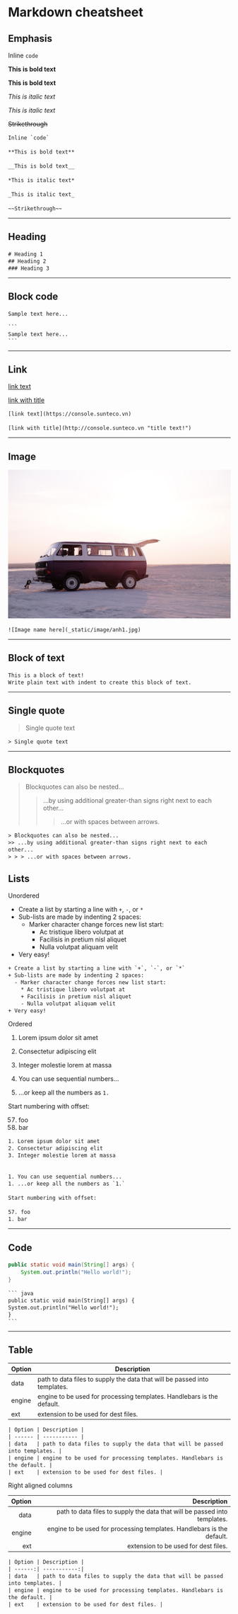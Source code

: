 # Markdown cheatsheet

## Emphasis
Inline `code`

**This is bold text**

__This is bold text__

*This is italic text*

_This is italic text_

~~Strikethrough~~

```
Inline `code`

**This is bold text**

__This is bold text__

*This is italic text*

_This is italic text_

~~Strikethrough~~
```

---

## Heading

```
# Heading 1
## Heading 2
### Heading 3
```

---

## Block code
```
Sample text here...
```

    ```
    Sample text here...
    ```

---

## Link

[link text](https://console.sunteco.vn)

[link with title](http://console.sunteco.vn "title text!")

```
[link text](https://console.sunteco.vn)

[link with title](http://console.sunteco.vn "title text!")
```

---

## Image
![Image name here](_static/image/anh1.jpg)

```
![Image name here](_static/image/anh1.jpg)
```

---

## Block of text
    This is a block of text!
    Write plain text with indent to create this block of text.

---

## Single quote
> Single quote text

```
> Single quote text
```

---

## Blockquotes
> Blockquotes can also be nested...
>> ...by using additional greater-than signs right next to each other...
> > > ...or with spaces between arrows.

```
> Blockquotes can also be nested...
>> ...by using additional greater-than signs right next to each other...
> > > ...or with spaces between arrows.
```

## Lists

Unordered

+ Create a list by starting a line with `+`, `-`, or `*`
+ Sub-lists are made by indenting 2 spaces:
  - Marker character change forces new list start:
    * Ac tristique libero volutpat at
    + Facilisis in pretium nisl aliquet
    - Nulla volutpat aliquam velit
+ Very easy!

```
+ Create a list by starting a line with `+`, `-`, or `*`
+ Sub-lists are made by indenting 2 spaces:
  - Marker character change forces new list start:
    * Ac tristique libero volutpat at
    + Facilisis in pretium nisl aliquet
    - Nulla volutpat aliquam velit
+ Very easy!
```

Ordered

1. Lorem ipsum dolor sit amet
2. Consectetur adipiscing elit
3. Integer molestie lorem at massa


1. You can use sequential numbers...
1. ...or keep all the numbers as `1.`

Start numbering with offset:

57. foo
1. bar

```
1. Lorem ipsum dolor sit amet
2. Consectetur adipiscing elit
3. Integer molestie lorem at massa


1. You can use sequential numbers...
1. ...or keep all the numbers as `1.`

Start numbering with offset:

57. foo
1. bar
```

---

## Code
``` java
public static void main(String[] args) {
    System.out.println("Hello world!");
}
```

    ``` java
    public static void main(String[] args) {
    System.out.println("Hello world!");
    }
    ```
---

## Table

| Option | Description |
| ------ | ----------- |
| data   | path to data files to supply the data that will be passed into templates. |
| engine | engine to be used for processing templates. Handlebars is the default. |
| ext    | extension to be used for dest files. |

    | Option | Description |
    | ------ | ----------- |
    | data   | path to data files to supply the data that will be passed into templates. |
    | engine | engine to be used for processing templates. Handlebars is the default. |
    | ext    | extension to be used for dest files. |


Right aligned columns

| Option | Description |
| ------:| -----------:|
| data   | path to data files to supply the data that will be passed into templates. |
| engine | engine to be used for processing templates. Handlebars is the default. |
| ext    | extension to be used for dest files. |

    | Option | Description |
    | ------:| -----------:|
    | data   | path to data files to supply the data that will be passed into templates. |
    | engine | engine to be used for processing templates. Handlebars is the default. |
    | ext    | extension to be used for dest files. |
